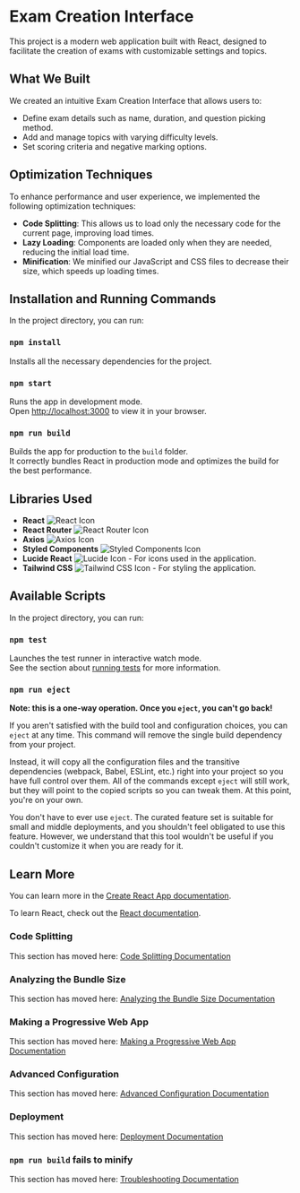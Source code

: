 # Exam Creation Interface

This project is a modern web application built with React, designed to facilitate the creation of exams with customizable settings and topics.

## What We Built

We created an intuitive Exam Creation Interface that allows users to:
- Define exam details such as name, duration, and question picking method.
- Add and manage topics with varying difficulty levels.
- Set scoring criteria and negative marking options.

## Optimization Techniques

To enhance performance and user experience, we implemented the following optimization techniques:
- **Code Splitting**: This allows us to load only the necessary code for the current page, improving load times.
- **Lazy Loading**: Components are loaded only when they are needed, reducing the initial load time.
- **Minification**: We minified our JavaScript and CSS files to decrease their size, which speeds up loading times.

## Installation and Running Commands

In the project directory, you can run:

### `npm install`

Installs all the necessary dependencies for the project.

### `npm start`

Runs the app in development mode.\
Open [http://localhost:3000](http://localhost:3000) to view it in your browser.

### `npm run build`

Builds the app for production to the `build` folder.\
It correctly bundles React in production mode and optimizes the build for the best performance.

## Libraries Used

- **React** ![React Icon](https://upload.wikimedia.org/wikipedia/commons/a/a7/React-icon.svg)
- **React Router** ![React Router Icon](https://reactrouter.com/logo-512.png)
- **Axios** ![Axios Icon](https://axios-http.com/assets/logo.svg)
- **Styled Components** ![Styled Components Icon](https://styled-components.com/logo.png)
- **Lucide React** ![Lucide Icon](https://lucide.dev/logo.svg) - For icons used in the application.
- **Tailwind CSS** ![Tailwind CSS Icon](https://tailwindcss.com/logo.svg) - For styling the application.

## Available Scripts

In the project directory, you can run:

### `npm test`

Launches the test runner in interactive watch mode.\
See the section about [running tests](https://facebook.github.io/create-react-app/docs/running-tests) for more information.

### `npm run eject`

**Note: this is a one-way operation. Once you `eject`, you can't go back!**

If you aren't satisfied with the build tool and configuration choices, you can `eject` at any time. This command will remove the single build dependency from your project.

Instead, it will copy all the configuration files and the transitive dependencies (webpack, Babel, ESLint, etc.) right into your project so you have full control over them. All of the commands except `eject` will still work, but they will point to the copied scripts so you can tweak them. At this point, you're on your own.

You don't have to ever use `eject`. The curated feature set is suitable for small and middle deployments, and you shouldn't feel obligated to use this feature. However, we understand that this tool wouldn't be useful if you couldn't customize it when you are ready for it.

## Learn More

You can learn more in the [Create React App documentation](https://facebook.github.io/create-react-app/docs/getting-started).

To learn React, check out the [React documentation](https://reactjs.org/).

### Code Splitting

This section has moved here: [Code Splitting Documentation](https://facebook.github.io/create-react-app/docs/code-splitting)

### Analyzing the Bundle Size

This section has moved here: [Analyzing the Bundle Size Documentation](https://facebook.github.io/create-react-app/docs/analyzing-the-bundle-size)

### Making a Progressive Web App

This section has moved here: [Making a Progressive Web App Documentation](https://facebook.github.io/create-react-app/docs/making-a-progressive-web-app)

### Advanced Configuration

This section has moved here: [Advanced Configuration Documentation](https://facebook.github.io/create-react-app/docs/advanced-configuration)

### Deployment

This section has moved here: [Deployment Documentation](https://facebook.github.io/create-react-app/docs/deployment)

### `npm run build` fails to minify

This section has moved here: [Troubleshooting Documentation](https://facebook.github.io/create-react-app/docs/troubleshooting#npm-run-build-fails-to-minify)